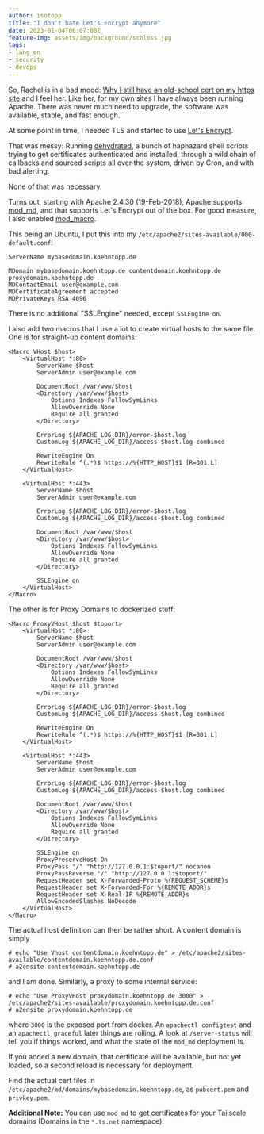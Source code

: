 ```yaml
---
author: isotopp
title: "I don't hate Let's Encrypt anymore"
date: 2023-01-04T06:07:08Z
feature-img: assets/img/background/schloss.jpg
tags:
- lang_en
- security
- devops
---
```


So, Rachel is in a bad mood:
[Why I still have an old-school cert on my https site](https://rachelbythebay.com/w/2023/01/03/ssl/)
and I feel her.
Like her, for my own sites I have always been running Apache.
There was never much need to upgrade, the software was available, stable, and fast enough.

At some point in time, I needed TLS and started to use [Let's Encrypt](https://letsencrypt.org/).

That was messy: Running 
[dehydrated](https://github.com/dehydrated-io/dehydrated),
a bunch of haphazard shell scripts trying to get certificates authenticated and installed, through a wild chain of callbacks and sourced scripts all over the system,
driven by Cron, and with bad alerting.

None of that was necessary.

Turns out, starting with Apache 2.4.30 (19-Feb-2018), Apache supports 
[mod_md](https://httpd.apache.org/docs/trunk/mod/mod_md.html),
and that supports Let's Encrypt out of the box.
For good measure, I also enabled [mod_macro](https://httpd.apache.org/docs/current/mod/mod_macro.html).

This being an Ubuntu, I put this into my `/etc/apache2/sites-available/000-default.conf`:

```apacheconf
ServerName mybasedomain.koehntopp.de

MDomain mybasedomain.koehntopp.de contentdomain.koehntopp.de proxydomain.koehntopp.de
MDContactEmail user@example.com
MDCertificateAgreement accepted
MDPrivateKeys RSA 4096
```

There is no additional "SSLEngine" needed, except `SSLEngine on`.

I also add two macros that I use a lot to create virtual hosts to the same file.
One is for straight-up content domains:

```apacheconf
<Macro VHost $host>
    <VirtualHost *:80>
        ServerName $host
        ServerAdmin user@example.com

        DocumentRoot /var/www/$host
        <Directory /var/www/$host>
            Options Indexes FollowSymLinks
            AllowOverride None
            Require all granted
        </Directory>

        ErrorLog ${APACHE_LOG_DIR}/error-$host.log
        CustomLog ${APACHE_LOG_DIR}/access-$host.log combined

        RewriteEngine On
        RewriteRule ^(.*)$ https://%{HTTP_HOST}$1 [R=301,L]
    </VirtualHost>

    <VirtualHost *:443>
        ServerName $host
        ServerAdmin user@example.com

        ErrorLog ${APACHE_LOG_DIR}/error-$host.log
        CustomLog ${APACHE_LOG_DIR}/access-$host.log combined

        DocumentRoot /var/www/$host
        <Directory /var/www/$host>
            Options Indexes FollowSymLinks
            AllowOverride None
            Require all granted
        </Directory>

        SSLEngine on
    </VirtualHost>
</Macro>
```

The other is for Proxy Domains to dockerized stuff:

```apacheconf
<Macro ProxyVHost $host $toport>
    <VirtualHost *:80>
        ServerName $host
        ServerAdmin user@example.com

        DocumentRoot /var/www/$host
        <Directory /var/www/$host>
            Options Indexes FollowSymLinks
            AllowOverride None
            Require all granted
        </Directory>

        ErrorLog ${APACHE_LOG_DIR}/error-$host.log
        CustomLog ${APACHE_LOG_DIR}/access-$host.log combined

        RewriteEngine On
        RewriteRule ^(.*)$ https://%{HTTP_HOST}$1 [R=301,L]
    </VirtualHost>

    <VirtualHost *:443>
        ServerName $host
        ServerAdmin user@example.com

        ErrorLog ${APACHE_LOG_DIR}/error-$host.log
        CustomLog ${APACHE_LOG_DIR}/access-$host.log combined

        DocumentRoot /var/www/$host
        <Directory /var/www/$host>
            Options Indexes FollowSymLinks
            AllowOverride None
            Require all granted
        </Directory>

        SSLEngine on
        ProxyPreserveHost On
        ProxyPass "/" "http://127.0.0.1:$toport/" nocanon
        ProxyPassReverse "/" "http://127.0.0.1:$toport/"
        RequestHeader set X-Forwarded-Proto %{REQUEST_SCHEME}s
        RequestHeader set X-Forwarded-For %{REMOTE_ADDR}s
        RequestHeader set X-Real-IP %{REMOTE_ADDR}s
        AllowEncodedSlashes NoDecode
    </VirtualHost>
</Macro>
```

The actual host definition can then be rather short.
A content domain is simply

```console
# echo "Use Vhost contentdomain.koehntopp.de" > /etc/apache2/sites-available/contentdomain.koehntopp.de.conf
# a2ensite contentdomain.koehntopp.de
```

and I am done. Similarly, a proxy to some internal service:

```console
# echo "Use ProxyVHost proxydomain.koehntopp.de 3000" > /etc/apache2/sites-available/proxydomain.koehntopp.de.conf
# a2ensite proxydomain.koehntopp.de
```

where `3000` is the exposed port from docker. An `apachectl configtest` and an `apachectl graceful` later things are rolling.
A look at `/server-status` will tell you if things worked, and what the state of the `mod_md` deployment is.

If you added a new domain, that certificate will be available, but not yet loaded, so a second reload is necessary for deployment.

Find the actual cert files in `/etc/apache2/md/domains/mybasedomain.koehntopp.de`, as `pubcert.pem` and `privkey.pem`.

**Additional Note:**
You can use `mod_md` to get certificates for your Tailscale domains (Domains in the `*.ts.net` namespace).
